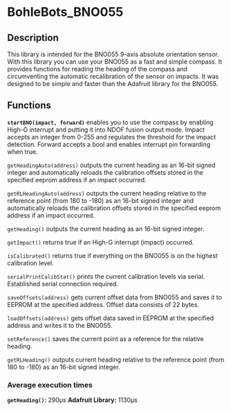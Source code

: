# BohleBots_BNO055

## Description
This library is intended for the BNO055 9-axis absolute orientation sensor. With this library you can use your BNO055 as a fast and simple compass. It provides functions for reading the heading of the compass and circumventing the automatic recalibration of the sensor on impacts. It was designed to be simple and faster than the Adafruit library for the BNO055.

## Functions
**`startBNO(impact, forward)`** enables you to use the compass by enabling High-G interrupt and putting it into NDOF fusion output mode. Impact accepts an integer from 0-255 and regulates the threshold for the impact detection. Forward accepts a bool and enables interrupt pin forwarding when true.

`getHeadingAuto(address)` outputs the current heading as an 16-bit signed integer and automatically reloads the calibration offsets stored in the specified eeprom address if an impact occurred.

`getRLHeadingAuto(address)` outputs the current heading relative to the reference point (from 180 to -180) as an 16-bit signed integer and automatically reloads the calibration offsets stored in the specified eeprom address if an impact occurred.

`getHeading()` outputs the current heading as an 16-bit signed integer.

`getImpact()` returns true if an High-G interrupt (impact) occurred.

`isCalibrated()` returns true if everything on the BNO055 is on the highest calibration level.

`serialPrintCalibStat()` prints the current calibration levels via serial. Established serial connection required.

`saveOffsets(address)` gets current offset data from BNO055 and saves it to EEPROM at the specified address. Offset data consists of 22 bytes.

`loadOffsets(address)` gets offset data saved in EEPROM at the specified address and writes it to the BNO055.

`setReference()` saves the current point as a reference for the relative heading.

`getRLHeading()` outputs current heading relative to the reference point (from 180 to -180) as an 16-bit signed integer.

### Average execution times
**`getHeading()`:** 290µs **Adafruit Library:** 1130µs
